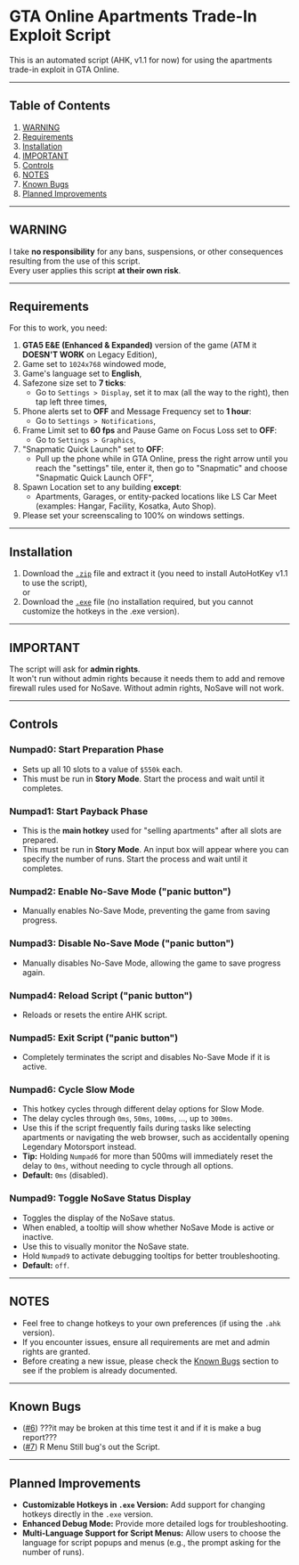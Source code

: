 # GTA Online Apartments Trade-In Exploit Script

This is an automated script (AHK, v1.1 for now) for using the apartments trade-in exploit in GTA Online.

---

## Table of Contents
1. [WARNING](#warning)
2. [Requirements](#requirements)
3. [Installation](#installation)
4. [IMPORTANT](#important)
5. [Controls](#controls)
6. [NOTES](#notes)
7. [Known Bugs](#known-bugs)
8. [Planned Improvements](#planned-improvements)

---

## WARNING
I take **no responsibility** for any bans, suspensions, or other consequences resulting from the use of this script.  
Every user applies this script **at their own risk**.

---

## Requirements
For this to work, you need:
1. **GTA5 E&E (Enhanced & Expanded)** version of the game (ATM it **DOESN'T WORK** on Legacy Edition),
2. Game set to `1024x768` windowed mode,
3. Game's language set to **English**,
4. Safezone size set to **7 ticks**:
   - Go to `Settings > Display`, set it to max (all the way to the right), then tap left three times,
5. Phone alerts set to **OFF** and Message Frequency set to **1 hour**:
   - Go to `Settings > Notifications`,
6. Frame Limit set to **60 fps** and Pause Game on Focus Loss set to **OFF**:
   - Go to `Settings > Graphics`,
7. "Snapmatic Quick Launch" set to **OFF**:
   - Pull up the phone while in GTA Online, press the right arrow until you reach the "settings" tile, enter it, then go to "Snapmatic" and choose "Snapmatic Quick Launch OFF",
8. Spawn Location set to any building **except**:
   - Apartments, Garages, or entity-packed locations like LS Car Meet (examples: Hangar, Facility, Kosatka, Auto Shop).
9. Please set your screenscaling to 100% on windows settings.

---

## Installation
1. Download the [`.zip`](https://github.com/tetriskillerh/gtaoautoapps-Fix/releases/latest) file and extract it (you need to install AutoHotKey v1.1 to use the script),  
   or  
2. Download the [`.exe`](https://github.com/tetriskillerh/gtaoautoapps-Fix/releases/latest) file (no installation required, but you cannot customize the hotkeys in the .exe version).

---

## IMPORTANT
The script will ask for **admin rights**.  
It won't run without admin rights because it needs them to add and remove firewall rules used for NoSave. Without admin rights, NoSave will not work.

---

## Controls
### **Numpad0**: Start Preparation Phase  
- Sets up all 10 slots to a value of `$550k` each.  
- This must be run in **Story Mode**. Start the process and wait until it completes.

### **Numpad1**: Start Payback Phase  
- This is the **main hotkey** used for "selling apartments" after all slots are prepared.  
- This must be run in **Story Mode**. An input box will appear where you can specify the number of runs. Start the process and wait until it completes.

### **Numpad2**: Enable No-Save Mode ("panic button")  
- Manually enables No-Save Mode, preventing the game from saving progress.

### **Numpad3**: Disable No-Save Mode ("panic button")  
- Manually disables No-Save Mode, allowing the game to save progress again.

### **Numpad4**: Reload Script ("panic button")  
- Reloads or resets the entire AHK script.

### **Numpad5**: Exit Script ("panic button")  
- Completely terminates the script and disables No-Save Mode if it is active.

### **Numpad6**: Cycle Slow Mode  
- This hotkey cycles through different delay options for Slow Mode.  
- The delay cycles through `0ms`, `50ms`, `100ms`, ..., up to `300ms`.  
- Use this if the script frequently fails during tasks like selecting apartments or navigating the web browser, such as accidentally opening Legendary Motorsport instead.  
- **Tip:** Holding `Numpad6` for more than 500ms will immediately reset the delay to `0ms`, without needing to cycle through all options.
- **Default:** `0ms` (disabled).

### **Numpad9**: Toggle NoSave Status Display  
- Toggles the display of the NoSave status.  
- When enabled, a tooltip will show whether NoSave Mode is active or inactive.
- Use this to visually monitor the NoSave state.
- Hold `Numpad9` to activate debugging tooltips for better troubleshooting. 
- **Default:** `off`.

---

## NOTES
- Feel free to change hotkeys to your own preferences (if using the `.ahk` version).  
- If you encounter issues, ensure all requirements are met and admin rights are granted.  
- Before creating a new issue, please check the [Known Bugs](#known-bugs) section to see if the problem is already documented.

---

## Known Bugs
- ([#6](https://github.com/tetriskillerh/gtaoautoapps-Fix/issues/6)) ???it may be broken at this time test it and if it is make a bug report???
- ([#7](https://github.com/tetriskillerh/gtaoautoapps-Fix/issues/7)) R Menu Still bug's out the Script.

---

## Planned Improvements
- **Customizable Hotkeys in `.exe` Version:** Add support for changing hotkeys directly in the `.exe` version.
- **Enhanced Debug Mode:** Provide more detailed logs for troubleshooting.
- **Multi-Language Support for Script Menus:** Allow users to choose the language for script popups and menus (e.g., the prompt asking for the number of runs).
